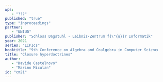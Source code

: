 ```yaml
---
wps: 
   - "???"
published: "true"
type: "inproceedings"
partner: 
   - "UNIUD"
publisher: "Schloss Dagstuhl - Leibniz-Zentrum f{\"{u}}r Informatik"
year: 2021
series: "LIPIcs"
booktitle: "9th Conference on Algebra and Coalgebra in Computer Science [to appear]"
title: "Closure hyperdoctrines"
author: 
   - "Davide Castelnovo"
   - "Marino Miculan"
id: "cm21"
---
```

